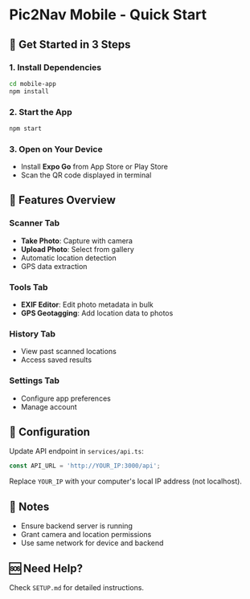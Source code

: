# Pic2Nav Mobile - Quick Start

## 🚀 Get Started in 3 Steps

### 1. Install Dependencies
```bash
cd mobile-app
npm install
```

### 2. Start the App
```bash
npm start
```

### 3. Open on Your Device
- Install **Expo Go** from App Store or Play Store
- Scan the QR code displayed in terminal

## 📱 Features Overview

### Scanner Tab
- **Take Photo**: Capture with camera
- **Upload Photo**: Select from gallery
- Automatic location detection
- GPS data extraction

### Tools Tab
- **EXIF Editor**: Edit photo metadata in bulk
- **GPS Geotagging**: Add location data to photos

### History Tab
- View past scanned locations
- Access saved results

### Settings Tab
- Configure app preferences
- Manage account

## 🔧 Configuration

Update API endpoint in `services/api.ts`:
```typescript
const API_URL = 'http://YOUR_IP:3000/api';
```

Replace `YOUR_IP` with your computer's local IP address (not localhost).

## 📝 Notes

- Ensure backend server is running
- Grant camera and location permissions
- Use same network for device and backend

## 🆘 Need Help?

Check `SETUP.md` for detailed instructions.
